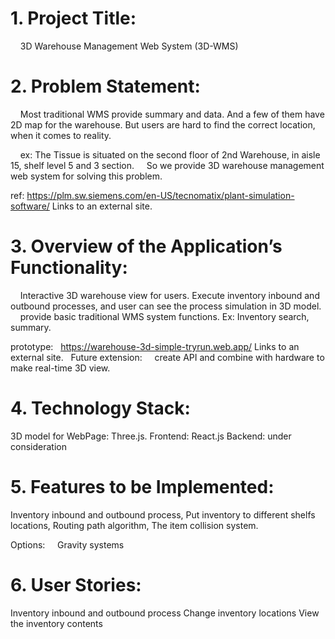 # 1. Project Title:

    3D Warehouse Management Web System (3D-WMS)
    
# 2. Problem Statement:

    Most traditional WMS provide summary and data. And a few of them have 2D map for the warehouse. 
But users are hard to find the correct location, when it comes to reality.

    ex: The Tissue is situated on the second floor of 2nd Warehouse, in aisle 15, shelf level 5 and 3 section.
    So we provide 3D warehouse management web system for solving this problem.   
    

 
ref: https://plm.sw.siemens.com/en-US/tecnomatix/plant-simulation-software/
Links to an external site.
 
# 3. Overview of the Application’s Functionality:

    Interactive 3D warehouse view for users. 
    Execute inventory inbound and outbound processes, and user can see the process simulation in 3D model.
    provide basic traditional WMS system functions. Ex: Inventory search, summary.
    
prototype:   https://warehouse-3d-simple-tryrun.web.app/
Links to an external site.
 
  Future extension: 
    create API and combine with hardware to make real-time 3D view. 
# 4. Technology Stack:

3D model for WebPage: Three.js.
Frontend: React.js
Backend: under consideration

# 5. Features to be Implemented:

Inventory inbound and outbound process,
Put inventory to different shelfs locations,
Routing path algorithm, 
The item collision system.

Options: 
    Gravity systems
 
# 6. User Stories:

Inventory inbound and outbound process
Change inventory locations 
View the inventory contents
